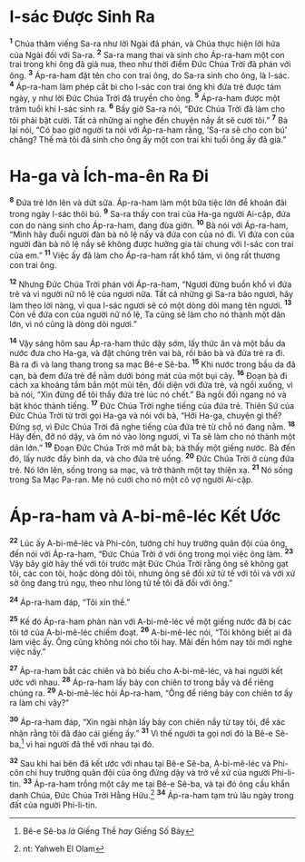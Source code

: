 # I-sác Ðược Sinh Ra

<sup><b>1</b></sup> Chúa thăm viếng Sa-ra như lời Ngài đã phán, và Chúa thực hiện lời hứa của Ngài đối với Sa-ra. <sup><b>2</b></sup> Sa-ra mang thai và sinh cho Áp-ra-ham một con trai trong khi ông đã già nua, theo như thời điểm Ðức Chúa Trời đã phán với ông. <sup><b>3</b></sup> Áp-ra-ham đặt tên cho con trai ông, do Sa-ra sinh cho ông, là I-sác. <sup><b>4</b></sup> Áp-ra-ham làm phép cắt bì cho I-sác con trai ông khi đứa trẻ được tám ngày, y như lời Ðức Chúa Trời đã truyền cho ông. <sup><b>5</b></sup> Áp-ra-ham được một trăm tuổi khi I-sác sinh ra. <sup><b>6</b></sup> Bấy giờ Sa-ra nói, “Ðức Chúa Trời đã làm cho tôi phải bật cười. Tất cả những ai nghe đến chuyện nầy ắt sẽ cười tôi.” <sup><b>7</b></sup> Bà lại nói, “Có bao giờ người ta nói với Áp-ra-ham rằng, ‘Sa-ra sẽ cho con bú’ chăng? Thế mà tôi đã sinh cho ông ấy một con trai khi tuổi ông ấy đã già.”

# Ha-ga và Ích-ma-ên Ra Ði

<sup><b>8</b></sup> Ðứa trẻ lớn lên và dứt sữa. Áp-ra-ham làm một bữa tiệc lớn để khoản đãi trong ngày I-sác thôi bú. <sup><b>9</b></sup> Sa-ra thấy con trai của Ha-ga người Ai-cập, đứa con do nàng sinh cho Áp-ra-ham, đang đùa giỡn. <sup><b>10</b></sup> Bà nói với Áp-ra-ham, “Mình hãy đuổi người đàn bà nô lệ nầy và đứa con của nó đi. Vì đứa con của người đàn bà nô lệ nầy sẽ không được hưởng gia tài chung với I-sác con trai của em.” <sup><b>11</b></sup> Việc ấy đã làm cho Áp-ra-ham rất khổ tâm, vì ông rất thương con trai ông.

<sup><b>12</b></sup> Nhưng Ðức Chúa Trời phán với Áp-ra-ham, “Ngươi đừng buồn khổ vì đứa trẻ và vì người nữ nô lệ của ngươi nữa. Tất cả những gì Sa-ra bảo ngươi, hãy làm theo lời nàng, vì qua I-sác ngươi sẽ có một dòng dõi mang tên ngươi. <sup><b>13</b></sup> Còn về đứa con của người nữ nô lệ, Ta cũng sẽ làm cho nó thành một dân lớn, vì nó cũng là dòng dõi ngươi.”

<sup><b>14</b></sup> Vậy sáng hôm sau Áp-ra-ham thức dậy sớm, lấy thức ăn và một bầu da nước đưa cho Ha-ga, và đặt chúng trên vai bà, rồi bảo bà và đứa trẻ ra đi. Bà ra đi và lang thang trong sa mạc Bê-e Sê-ba. <sup><b>15</b></sup> Khi nước trong bầu da đã cạn, bà đem đứa trẻ để nằm dưới bóng mát của một bụi cây. <sup><b>16</b></sup> Ðoạn bà đi cách xa khoảng tầm bắn một mũi tên, đối diện với đứa trẻ, và ngồi xuống, vì bà nói, “Xin đừng để tôi thấy đứa trẻ lúc nó chết.” Bà ngồi đối ngang nó và bật khóc thành tiếng. <sup><b>17</b></sup> Ðức Chúa Trời nghe tiếng của đứa trẻ. Thiên Sứ của Ðức Chúa Trời từ trời gọi Ha-ga và nói với bà, “Hỡi Ha-ga, chuyện gì thế? Ðừng sợ, vì Ðức Chúa Trời đã nghe tiếng của đứa trẻ từ chỗ nó đang nằm. <sup><b>18</b></sup> Hãy đến, đỡ nó dậy, và ôm nó vào lòng ngươi, vì Ta sẽ làm cho nó thành một dân lớn.” <sup><b>19</b></sup> Ðoạn Ðức Chúa Trời mở mắt bà; bà thấy một giếng nước. Bà đến đó, lấy nước đầy bình da, và cho đứa trẻ uống. <sup><b>20</b></sup> Ðức Chúa Trời ở cùng đứa trẻ. Nó lớn lên, sống trong sa mạc, và trở thành một tay thiện xạ. <sup><b>21</b></sup> Nó sống trong Sa Mạc Pa-ran. Mẹ nó cưới cho nó một cô vợ người Ai-cập.

# Áp-ra-ham và A-bi-mê-léc Kết Ước

<sup><b>22</b></sup> Lúc ấy A-bi-mê-léc và Phi-côn, tướng chỉ huy trưởng quân đội của ông, đến nói với Áp-ra-ham, “Ðức Chúa Trời ở với ông trong mọi việc ông làm. <sup><b>23</b></sup> Vậy bây giờ hãy thề với tôi trước mặt Ðức Chúa Trời rằng ông sẽ không gạt tôi, các con tôi, hoặc dòng dõi tôi, nhưng ông sẽ đối xử tử tế với tôi và với xứ sở ông đang trú ngụ, theo như lòng tử tế tôi đã đối với ông.”

<sup><b>24</b></sup> Áp-ra-ham đáp, “Tôi xin thề.”

<sup><b>25</b></sup> Kế đó Áp-ra-ham phàn nàn với A-bi-mê-léc về một giếng nước đã bị các tôi tớ của A-bi-mê-léc chiếm đoạt. <sup><b>26</b></sup> A-bi-mê-léc nói, “Tôi không biết ai đã làm việc ấy. Ông cũng không nói cho tôi hay. Mãi đến hôm nay tôi mới nghe việc nầy.”

<sup><b>27</b></sup> Áp-ra-ham bắt các chiên và bò biếu cho A-bi-mê-léc, và hai người kết ước với nhau. <sup><b>28</b></sup> Áp-ra-ham lấy bảy con chiên tơ trong bầy và để riêng chúng ra. <sup><b>29</b></sup> A-bi-mê-léc hỏi Áp-ra-ham, “Ông để riêng bảy con chiên tơ ấy ra làm chi vậy?”

<sup><b>30</b></sup> Áp-ra-ham đáp, “Xin ngài nhận lấy bảy con chiên nầy từ tay tôi, để xác nhận rằng tôi đã đào cái giếng ấy.” <sup><b>31</b></sup> Vì thế người ta gọi nơi đó là Bê-e Sê-ba,[^1-8233f296-d01e-4790-a90f-dd59ddf45f56] vì hai người đã thề với nhau tại đó.

<sup><b>32</b></sup> Sau khi hai bên đã kết ước với nhau tại Bê-e Sê-ba, A-bi-mê-léc và Phi-côn chỉ huy trưởng quân đội của ông đứng dậy và trở về xứ của người Phi-li-tin. <sup><b>33</b></sup> Áp-ra-ham trồng một cây me tại Bê-e Sê-ba, và tại đó ông cầu khẩn danh Chúa, Ðức Chúa Trời Hằng Hữu.[^2-8233f296-d01e-4790-a90f-dd59ddf45f56] <sup><b>34</b></sup> Áp-ra-ham tạm trú lâu ngày trong đất của người Phi-li-tin.

[^1-8233f296-d01e-4790-a90f-dd59ddf45f56]: Bê-e Sê-ba _là_ Giếng Thề _hay_ Giếng Số Bảy

[^2-8233f296-d01e-4790-a90f-dd59ddf45f56]: nt: Yahweh El Olam
